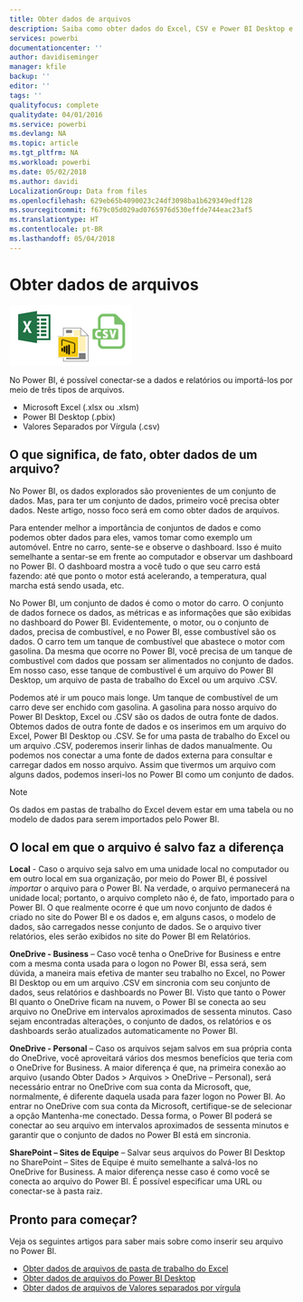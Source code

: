 ```yaml
---
title: Obter dados de arquivos
description: Saiba como obter dados do Excel, CSV e Power BI Desktop e inseri-los no Power BI
services: powerbi
documentationcenter: ''
author: davidiseminger
manager: kfile
backup: ''
editor: ''
tags: ''
qualityfocus: complete
qualitydate: 04/01/2016
ms.service: powerbi
ms.devlang: NA
ms.topic: article
ms.tgt_pltfrm: NA
ms.workload: powerbi
ms.date: 05/02/2018
ms.author: davidi
LocalizationGroup: Data from files
ms.openlocfilehash: 629eb65b4090023c24df3098ba1b629349edf128
ms.sourcegitcommit: f679c05d029ad0765976d530effde744eac23af5
ms.translationtype: HT
ms.contentlocale: pt-BR
ms.lasthandoff: 05/04/2018
---
```

# <a name="get-data-from-files"></a>Obter dados de arquivos
![](media/service-get-data-from-files/file_icons.png)

No Power BI, é possível conectar-se a dados e relatórios ou importá-los por meio de três tipos de arquivos.

* Microsoft Excel (.xlsx ou .xlsm)
* Power BI Desktop (.pbix)
* Valores Separados por Vírgula (.csv)

## <a name="what-does-get-data-from-a-file-really-mean"></a>O que significa, de fato, obter dados de um arquivo?
No Power BI, os dados explorados são provenientes de um conjunto de dados. Mas, para ter um conjunto de dados, primeiro você precisa obter dados. Neste artigo, nosso foco será em como obter dados de arquivos.

Para entender melhor a importância de conjuntos de dados e como podemos obter dados para eles, vamos tomar como exemplo um automóvel. Entre no carro, sente-se e observe o dashboard. Isso é muito semelhante a sentar-se em frente ao computador e observar um dashboard no Power BI. O dashboard mostra a você tudo o que seu carro está fazendo: até que ponto o motor está acelerando, a temperatura, qual marcha está sendo usada, etc.

No Power BI, um conjunto de dados é como o motor do carro. O conjunto de dados fornece os dados, as métricas e as informações que são exibidas no dashboard do Power BI. Evidentemente, o motor, ou o conjunto de dados, precisa de combustível, e no Power BI, esse combustível são os dados. O carro tem um tanque de combustível que abastece o motor com gasolina. Da mesma que ocorre no Power BI, você precisa de um tanque de combustível com dados que possam ser alimentados no conjunto de dados. Em nosso caso, esse tanque de combustível é um arquivo do Power BI Desktop, um arquivo de pasta de trabalho do Excel ou um arquivo .CSV.

Podemos até ir um pouco mais longe. Um tanque de combustível de um carro deve ser enchido com gasolina. A gasolina para nosso arquivo do Power BI Desktop, Excel ou .CSV são os dados de outra fonte de dados. Obtemos dados de outra fonte de dados e os inserimos em um arquivo do Excel, Power BI Desktop ou .CSV. Se for uma pasta de trabalho do Excel ou um arquivo .CSV, poderemos inserir linhas de dados manualmente. Ou podemos nos conectar a uma fonte de dados externa para consultar e carregar dados em nosso arquivo. Assim que tivermos um arquivo com alguns dados, podemos inseri-los no Power BI como um conjunto de dados.

> [!NOTE]
> Os dados em pastas de trabalho do Excel devem estar em uma tabela ou no modelo de dados para serem importados pelo Power BI.
> 
> 

## <a name="where-your-file-is-saved-makes-a-difference"></a>O local em que o arquivo é salvo faz a diferença
**Local** - Caso o arquivo seja salvo em uma unidade local no computador ou em outro local em sua organização, por meio do Power BI, é possível *importar* o arquivo para o Power BI. Na verdade, o arquivo permanecerá na unidade local; portanto, o arquivo completo não é, de fato, importado para o Power BI. O que realmente ocorre é que um novo conjunto de dados é criado no site do Power BI e os dados e, em alguns casos, o modelo de dados, são carregados nesse conjunto de dados. Se o arquivo tiver relatórios, eles serão exibidos no site do Power BI em Relatórios.

**OneDrive - Business** – Caso você tenha o OneDrive for Business e entre com a mesma conta usada para o logon no Power BI, essa será, sem dúvida, a maneira mais efetiva de manter seu trabalho no Excel, no Power BI Desktop ou em um arquivo .CSV em sincronia com seu conjunto de dados, seus relatórios e dashboards no Power BI. Visto que tanto o Power BI quanto o OneDrive ficam na nuvem, o Power BI se conecta ao seu arquivo no OneDrive em intervalos aproximados de sessenta minutos. Caso sejam encontradas alterações, o conjunto de dados, os relatórios e os dashboards serão atualizados automaticamente no Power BI.

**OneDrive - Personal** – Caso os arquivos sejam salvos em sua própria conta do OneDrive, você aproveitará vários dos mesmos benefícios que teria com o OneDrive for Business. A maior diferença é que, na primeira conexão ao arquivo (usando Obter Dados > Arquivos > OneDrive – Personal), será necessário entrar no OneDrive com sua conta da Microsoft, que, normalmente, é diferente daquela usada para fazer logon no Power BI. Ao entrar no OneDrive com sua conta da Microsoft, certifique-se de selecionar a opção Mantenha-me conectado. Dessa forma, o Power BI poderá se conectar ao seu arquivo em intervalos aproximados de sessenta minutos e garantir que o conjunto de dados no Power BI está em sincronia.

**SharePoint – Sites de Equipe** – Salvar seus arquivos do Power BI Desktop no SharePoint – Sites de Equipe é muito semelhante a salvá-los no OneDrive for Business. A maior diferença nesse caso é como você se conecta ao arquivo do Power BI. É possível especificar uma URL ou conectar-se à pasta raiz.

## <a name="ready-to-get-started"></a>Pronto para começar?
Veja os seguintes artigos para saber mais sobre como inserir seu arquivo no Power BI.

* [Obter dados de arquivos de pasta de trabalho do Excel](service-excel-workbook-files.md)
* [Obter dados de arquivos do Power BI Desktop](service-desktop-files.md)
* [Obter dados de arquivos de Valores separados por vírgula](service-comma-separated-value-files.md)

